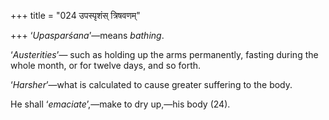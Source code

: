 +++
title = "024 उपस्पृशंस् त्रिषवणम्"

+++
‘*Upasparśana*’—means *bathing*.

‘*Austerities*’— such as holding up the arms permanently, fasting during
the whole month, or for twelve days, and so forth.

‘*Harsher*’—what is calculated to cause greater suffering to the body.

He shall ‘*emaciate*’,—make to dry up,—his body (24).


